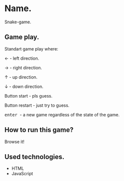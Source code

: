 # Name. 
Snake-game.

## Game play.
Standart game play where: 

&larr; - left direction.

&rarr; - right direction.

&uarr; - up direction.

&darr; - down direction.

Button start - pls guess.

Button restart - just try to guess.

<kbd> enter </kbd> - a new game regardless of 
the state of the game.

## How to run this game?

Browse it! 

## Used technologies.

* HTML
* JavaScript